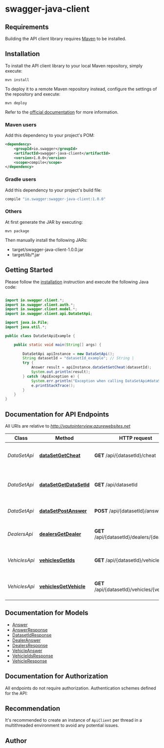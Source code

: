 # swagger-java-client

## Requirements

Building the API client library requires [Maven](https://maven.apache.org/) to be installed.

## Installation

To install the API client library to your local Maven repository, simply execute:

```shell
mvn install
```

To deploy it to a remote Maven repository instead, configure the settings of the repository and execute:

```shell
mvn deploy
```

Refer to the [official documentation](https://maven.apache.org/plugins/maven-deploy-plugin/usage.html) for more information.

### Maven users

Add this dependency to your project's POM:

```xml
<dependency>
    <groupId>io.swagger</groupId>
    <artifactId>swagger-java-client</artifactId>
    <version>1.0.0</version>
    <scope>compile</scope>
</dependency>
```

### Gradle users

Add this dependency to your project's build file:

```groovy
compile "io.swagger:swagger-java-client:1.0.0"
```

### Others

At first generate the JAR by executing:

    mvn package

Then manually install the following JARs:

* target/swagger-java-client-1.0.0.jar
* target/lib/*.jar

## Getting Started

Please follow the [installation](#installation) instruction and execute the following Java code:

```java

import io.swagger.client.*;
import io.swagger.client.auth.*;
import io.swagger.client.model.*;
import io.swagger.client.api.DataSetApi;

import java.io.File;
import java.util.*;

public class DataSetApiExample {

    public static void main(String[] args) {
        
        DataSetApi apiInstance = new DataSetApi();
        String datasetId = "datasetId_example"; // String | 
        try {
            Answer result = apiInstance.dataSetGetCheat(datasetId);
            System.out.println(result);
        } catch (ApiException e) {
            System.err.println("Exception when calling DataSetApi#dataSetGetCheat");
            e.printStackTrace();
        }
    }
}

```

## Documentation for API Endpoints

All URIs are relative to *http://vautointerview.azurewebsites.net*

Class | Method | HTTP request | Description
------------ | ------------- | ------------- | -------------
*DataSetApi* | [**dataSetGetCheat**](docs/DataSetApi.md#dataSetGetCheat) | **GET** /api/{datasetId}/cheat | Get correct answer for dataset (cheat)
*DataSetApi* | [**dataSetGetDataSetId**](docs/DataSetApi.md#dataSetGetDataSetId) | **GET** /api/datasetId | Creates new dataset and returns its ID
*DataSetApi* | [**dataSetPostAnswer**](docs/DataSetApi.md#dataSetPostAnswer) | **POST** /api/{datasetId}/answer | Submit answer for dataset
*DealersApi* | [**dealersGetDealer**](docs/DealersApi.md#dealersGetDealer) | **GET** /api/{datasetId}/dealers/{dealerid} | Get information about a dealer
*VehiclesApi* | [**vehiclesGetIds**](docs/VehiclesApi.md#vehiclesGetIds) | **GET** /api/{datasetId}/vehicles | Get a list of all vehicleids in dataset
*VehiclesApi* | [**vehiclesGetVehicle**](docs/VehiclesApi.md#vehiclesGetVehicle) | **GET** /api/{datasetId}/vehicles/{vehicleid} | Get information about a vehicle


## Documentation for Models

 - [Answer](docs/Answer.md)
 - [AnswerResponse](docs/AnswerResponse.md)
 - [DatasetIdResponse](docs/DatasetIdResponse.md)
 - [DealerAnswer](docs/DealerAnswer.md)
 - [DealersResponse](docs/DealersResponse.md)
 - [VehicleAnswer](docs/VehicleAnswer.md)
 - [VehicleIdsResponse](docs/VehicleIdsResponse.md)
 - [VehicleResponse](docs/VehicleResponse.md)


## Documentation for Authorization

All endpoints do not require authorization.
Authentication schemes defined for the API:

## Recommendation

It's recommended to create an instance of `ApiClient` per thread in a multithreaded environment to avoid any potential issues.

## Author



